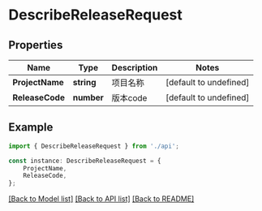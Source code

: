 # DescribeReleaseRequest


## Properties

Name | Type | Description | Notes
------------ | ------------- | ------------- | -------------
**ProjectName** | **string** | 项目名称 | [default to undefined]
**ReleaseCode** | **number** | 版本code | [default to undefined]

## Example

```typescript
import { DescribeReleaseRequest } from './api';

const instance: DescribeReleaseRequest = {
    ProjectName,
    ReleaseCode,
};
```

[[Back to Model list]](../README.md#documentation-for-models) [[Back to API list]](../README.md#documentation-for-api-endpoints) [[Back to README]](../README.md)
